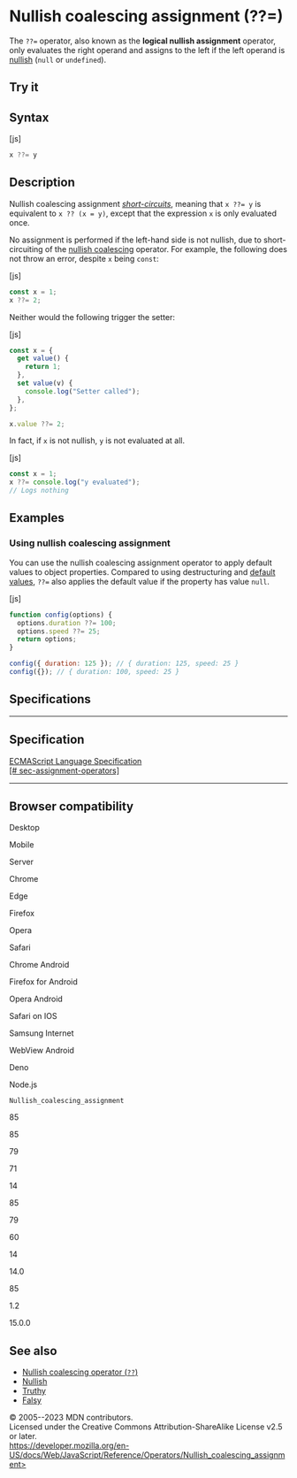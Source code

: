 Nullish coalescing assignment (??=)
===================================

 
The `??=` operator, also known as the **logical nullish assignment**
operator, only evaluates the right operand and assigns to the left if
the left operand is
[nullish](https://developer.mozilla.org/en-US/docs/Glossary/Nullish)
(`null` or `undefined`).


 
Try it 
------

 



 
Syntax
------

 
 
 
[js]


```js
x ??= y
```




 
Description
-----------

 
Nullish coalescing assignment
[*short-circuits*](operator_precedence#short-circuiting), meaning that
`x ??= y` is equivalent to `x ?? (x = y)`, except that the expression
`x` is only evaluated once.

No assignment is performed if the left-hand side is not nullish, due to
short-circuiting of the [nullish coalescing](nullish_coalescing)
operator. For example, the following does not throw an error, despite
`x` being `const`:

 
 
[js]


```js
const x = 1;
x ??= 2;
```


Neither would the following trigger the setter:

 
 
[js]


```js
const x = {
  get value() {
    return 1;
  },
  set value(v) {
    console.log("Setter called");
  },
};

x.value ??= 2;
```


In fact, if `x` is not nullish, `y` is not evaluated at all.

 
 
[js]


```js
const x = 1;
x ??= console.log("y evaluated");
// Logs nothing
```




 
Examples
--------


 
### Using nullish coalescing assignment 

 
You can use the nullish coalescing assignment operator to apply default
values to object properties. Compared to using destructuring and
[default values](destructuring_assignment#default_value), `??=` also
applies the default value if the property has value `null`.

 
 
[js]


```js
function config(options) {
  options.duration ??= 100;
  options.speed ??= 25;
  return options;
}

config({ duration: 125 }); // { duration: 125, speed: 25 }
config({}); // { duration: 100, speed: 25 }
```




Specifications
--------------

 
  -------------------------------------------------------------------------------------------------------------------------------------
  Specification
  -------------------------------------------------------------------------------------------------------------------------------------
  [ECMAScript Language Specification\
  [\#
  sec-assignment-operators]](https://tc39.es/ecma262/multipage/ecmascript-language-expressions.html#sec-assignment-operators)

  -------------------------------------------------------------------------------------------------------------------------------------


Browser compatibility 
---------------------

 


Desktop

Mobile

Server

Chrome

Edge

Firefox

Opera

Safari

Chrome Android

Firefox for Android

Opera Android

Safari on IOS

Samsung Internet

WebView Android

Deno

Node.js

`Nullish_coalescing_assignment`

85

85

79

71

14

85

79

60

14

14.0

85

1.2

15.0.0

 
See also 
--------

 
-   [Nullish coalescing operator (`??`)](nullish_coalescing)
-   [Nullish](https://developer.mozilla.org/en-US/docs/Glossary/Nullish)
-   [Truthy](https://developer.mozilla.org/en-US/docs/Glossary/Truthy)
-   [Falsy](https://developer.mozilla.org/en-US/docs/Glossary/Falsy)



 
© 2005--2023 MDN contributors.\
Licensed under the Creative Commons Attribution-ShareAlike License v2.5
or later.\
https://developer.mozilla.org/en-US/docs/Web/JavaScript/Reference/Operators/Nullish_coalescing_assignment>

